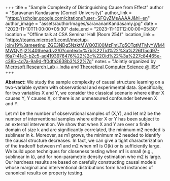 +++
title = "Sample Complexity of Distinguishing Cause from Effect"
author = "Saravanan Kandasamy (Cornell University)"
author_link = "https://scholar.google.com/citations?user=SFQyZMsAAAAJ&hl=en"
author_image = "assets/authorImages/saravananKandasamy.jpg"
date = "2023-11-10T11:00:00+05:30"
date_end = "2023-11-10T12:00:00+05:30"
location = "Offline talk at CSA Seminar Hall (Room 254)"
location_link = "https://teams.microsoft.com/l/meetup-join/19%3ameeting_ZGE3NDg5NzktMWQ0Zi00MzFmLTg5OTgtMTMyYWM4MWQyYjI2%40thread.v2/0?context=%7b%22Tid%22%3a%226f15cd97-f6a7-41e3-b2c5-ad4193976476%22%2c%22Oid%22%3a%227c84465e-c38b-4d7a-9a9d-ff0dfa3638b3%22%7d"
notes = "Jointly organized by <a href = "https://www.microsoft.com/en-us/research/lab/microsoft-research-india/" target= "_blank">Microsoft Research Lab - India</a> and <a href='https://www.csa.iisc.ac.in/theoretical-computer-science/' target= "_blank">Theoretical Computer Science @ IISc</a>"
+++

<b>Abstract:</b>
We study the sample complexity of causal structure learning on a two-variable system with observational and 
experimental data.  Specifically, for two variables X and Y, we consider the classical scenario where either X 
causes Y, Y causes X, or there is an unmeasured confounder between X and Y.

Let m1 be the number of observational samples of (X,Y), and let m2 be the number of interventional samples where 
either X or Y has been subject to an external intervention. We show that when X and Y are over a finite domain of 
size k and are significantly correlated, the minimum m2 needed is sublinear in k. Moreover, as m1 grows, the minimum 
m2 needed to identify the causal structure decreases. In fact, we can give a tight characterization of the tradeoff 
between m1 and m2 when m1 is O(k) or is sufficiently large. We build upon techniques for closeness testing when m1 
is small (e.g., sublinear in k), and for non-parametric density estimation whe m2 is large. Our hardness results 
are based on carefully constructing causal models whose marginal and interventional distributions form hard instances 
of canonical results on property testing.